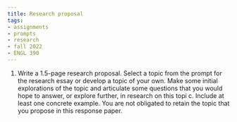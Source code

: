 ```yaml
---
title: Research proposal
tags:
- assignments
- prompts
- research
- fall 2022
- ENGL 390
---
```


1. Write a 1.5-page research proposal.
Select a topic from the prompt for the research essay or develop a topic of your own.
Make some initial explorations of the topic and articulate some questions that you would hope to answer, or explore further, in research on this topi c.
Include at least one concrete example.
You are not obligated to retain the topic that you propose in this response paper.
